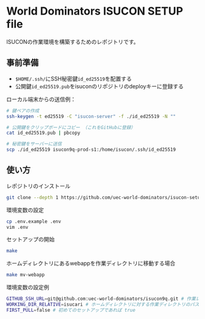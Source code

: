 # World Dominators ISUCON SETUP file

ISUCONの作業環境を構築するためのレポジトリです。

## 事前準備

- `$HOME/.ssh/`にSSH秘密鍵`id_ed25519`を配置する
- 公開鍵`id_ed25519.pub`をisuconのリポジトリのdeployキーに登録する

ローカル端末からの送信例：

```sh
# 鍵ペアの作成
ssh-keygen -t ed25519 -C "isucon-server" -f ./id_ed25519 -N ""

# 公開鍵をクリップボードにコピー （これをGitHubに登録）
cat id_ed25519.pub | pbcopy

# 秘密鍵をサーバーに送信
scp ./id_ed25519 isucon9q-prod-s1:/home/isucon/.ssh/id_ed25519
```

## 使い方

レポジトリのインストール

```sh
git clone --depth 1 https://github.com/uec-world-dominators/isucon-setup
```

環境変数の設定

```sh
cp .env.example .env
vim .env
```

セットアップの開始

```sh
make
```

ホームディレクトリにあるwebappを作業ディレクトリに移動する場合

```sh
make mv-webapp
```

環境変数の設定例

```sh
GITHUB_SSH_URL=git@github.com:uec-world-dominators/isucon9q.git # 作業レポジトリ
WORKING_DIR_RELATIVE=isucari # ホームディレクトリに対する作業ディレクトリのパス
FIRST_PULL=false # 初めてのセットアップであれば true
```
